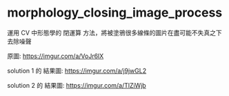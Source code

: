 # morphology_closing_image_process
運用 CV 中形態學的 閉運算 方法，將被塗鴉很多線條的圖片在盡可能不失真之下去除噪聲


原圖:
https://imgur.com/a/VoJr6lX

solution 1 的 結果圖:
https://imgur.com/a/j9jwGL2

solution 2 的 結果圖:
https://imgur.com/a/TlZiWjb
